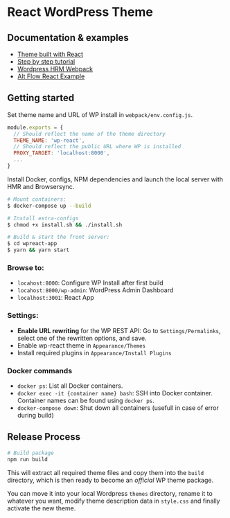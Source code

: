 # React WordPress Theme

## Documentation & examples

* [Theme built with React](https://github.com/ryelle/Anadama-React)
* [Step by step tutorial](https://medium.freecodecamp.org/how-to-build-react-apps-on-top-of-the-wordpress-rest-api-bcc632808025)
* [Wordpress HRM Webpack](https://github.com/tadejstanic/wp-hrm-webpack)
* [Alt Flow React Example](https://github.com/theodesp/alt-flow-react-example/)

## Getting started

Set theme name and URL of WP install in `webpack/env.config.js`.

```javascript
module.exports = {
  // Should reflect the name of the theme directory
  THEME_NAME: 'wp-react',
  // Should reflect the public URL where WP is installed
  PROXY_TARGET: 'localhost:8000',
  ...
}
```

Install Docker, configs, NPM dependencies and launch the local server with HMR and Browsersync.

```bash
# Mount containers:
$ docker-compose up --build

# Install extra-configs
$ chmod +x install.sh && ./install.sh

# Build & start the front server:
$ cd wpreact-app
$ yarn && yarn start
```

### Browse to:

* `locahost:8000`: Configure WP Install after first build
* `locahost:8000/wp-admin`: WordPress Admin Dashboard
* `localhost:3001`: React App

### Settings:

* **Enable URL rewriting** for the WP REST API:
  Go to `Settings/Permalinks`, select one of the rewritten options, and save.
* Enable wp-react theme in `Appearance/Themes`
* Install required plugins in `Appearance/Install Plugins`

### Docker commands

* `docker ps`: List all Docker containers.
* `docker exec -it {container name} bash`: SSH into Docker container. Container names can be found using `docker ps`.
* `docker-compose down`: Shut down all containers (usefull in case of error during build)

## Release Process

```bash
# Build package
npm run build
```

This will extract all required theme files and copy them into the `build` directory, which is then ready to become an _official_ WP theme package.

You can move it into your local Wordpress `themes` directory, rename it to whatever you want, modify theme description data in `style.css` and finally activate the new theme.
